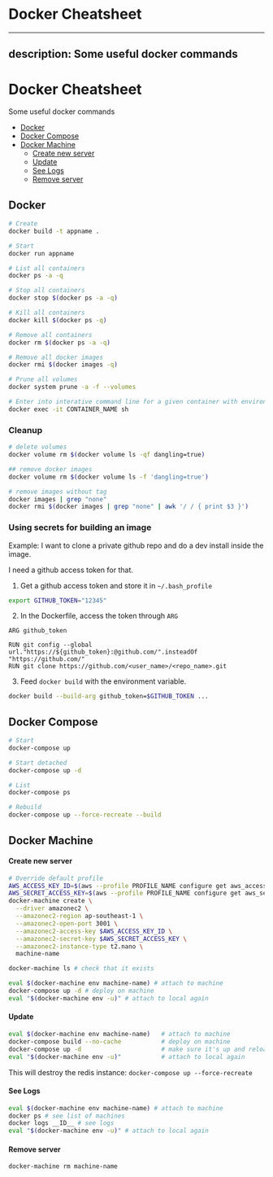 # Docker Cheatsheet

---
description: Some useful docker commands
---

# Docker Cheatsheet

Some useful docker commands
- [Docker](#docker)
- [Docker Compose](#docker-compose)
- [Docker Machine](#docker-machine)
    - [Create new server](#create-new-server)
    - [Update](#update)
    - [See Logs](#see-logs)
    - [Remove server](#remove-server)

## Docker

```sh
# Create
docker build -t appname .

# Start
docker run appname

# List all containers
docker ps -a -q

# Stop all containers
docker stop $(docker ps -a -q)

# Kill all containers
docker kill $(docker ps -q)

# Remove all containers
docker rm $(docker ps -a -q)

# Remove all docker images
docker rmi $(docker images -q)

# Prune all volumes
docker system prune -a -f --volumes

# Enter into interative command line for a given container with environment variables loaded.
docker exec -it CONTAINER_NAME sh
```

### Cleanup

``` bash
# delete volumes
docker volume rm $(docker volume ls -qf dangling=true)

## remove docker images
docker volume rm $(docker volume ls -f 'dangling=true')

# remove images without tag
docker images | grep "none"
docker rmi $(docker images | grep "none" | awk '/ / { print $3 }')
```

### Using secrets for building an image

Example: I want to clone a private github repo and do a dev install inside the image.

I need a github access token for that.

1. Get a github access token and store it in `~/.bash_profile`

``` bash
export GITHUB_TOKEN="12345"
```

2. In the Dockerfile, access the token through `ARG`

``` docker
ARG github_token

RUN git config --global url."https://${github_token}:@github.com/".insteadOf "https://github.com/"
RUN git clone https://github.com/<user_name>/<repo_name>.git
```

3. Feed `docker build` with the environment variable.

``` bash
docker build --build-arg github_token=$GITHUB_TOKEN ...
```

## Docker Compose

```sh
# Start
docker-compose up

# Start detached
docker-compose up -d

# List
docker-compose ps

# Rebuild
docker-compose up --force-recreate --build
```

## Docker Machine


#### Create new server

```sh
# Override default profile
AWS_ACCESS_KEY_ID=$(aws --profile PROFILE_NAME configure get aws_access_key_id)
AWS_SECRET_ACCESS_KEY=$(aws --profile PROFILE_NAME configure get aws_secret_access_key)
docker-machine create \
  --driver amazonec2 \
  --amazonec2-region ap-southeast-1 \
  --amazonec2-open-port 3001 \
  --amazonec2-access-key $AWS_ACCESS_KEY_ID \
  --amazonec2-secret-key $AWS_SECRET_ACCESS_KEY \
  --amazonec2-instance-type t2.nano \
  machine-name

docker-machine ls # check that it exists

eval $(docker-machine env machine-name) # attach to machine
docker-compose up -d # deploy on machine
eval "$(docker-machine env -u)" # attach to local again
```

#### Update

```sh
eval $(docker-machine env machine-name)   # attach to machine
docker-compose build --no-cache           # deploy on machine
docker-compose up -d                      # make sure it's up and reloads config
eval "$(docker-machine env -u)"           # attach to local again
```

This will destroy the redis instance: `docker-compose up --force-recreate`

#### See Logs

```sh
eval $(docker-machine env machine-name) # attach to machine
docker ps # see list of machines
docker logs __ID__ # see logs
eval "$(docker-machine env -u)" # attach to local again
```

#### Remove server

```sh
docker-machine rm machine-name
```
